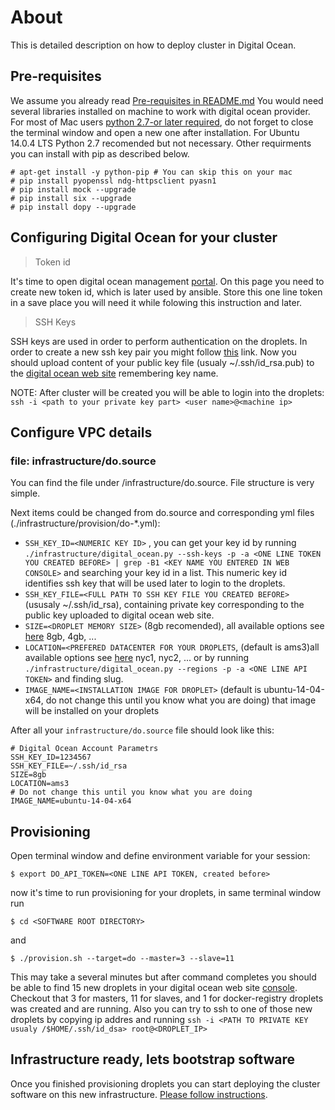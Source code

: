 # About

This is detailed description on how to deploy cluster in Digital Ocean.

## Pre-requisites

We assume you already read [Pre-requisites in README.md](README.md#prerequisite) You would need several libraries installed on machine to work with digital ocean provider. For most of Mac users [python 2.7-or later required](https://www.python.org/downloads/mac-osx/), do not forget to close the terminal window and open a new one after installation. For Ubuntu 14.0.4 LTS Python 2.7 recomended but not necessary. Other requirments you can install with pip as described below.

```
# apt-get install -y python-pip # You can skip this on your mac
# pip install pyopenssl ndg-httpsclient pyasn1
# pip install mock --upgrade
# pip install six --upgrade
# pip install dopy --upgrade
```

## Configuring Digital Ocean for your cluster

> Token id

It's time to open digital ocean management [portal](https://cloud.digitalocean.com/settings/applications). On this page you need to create new token id, which is later used by ansible. Store this one line token in a save place you will need it while folowing this instruction and later.

> SSH Keys

SSH keys are used in order to perform authentication on the droplets. In order to create a new ssh key pair you might follow [this](https://help.github.com/articles/generating-ssh-keys/) link. Now you should upload content of your public key file (usualy ~/.ssh/id_rsa.pub) to the [digital ocean web site](https://cloud.digitalocean.com/settings/security) remembering key name.

NOTE: After cluster will be created you will be able to login into the droplets: ```ssh -i <path to your private key part> <user name>@<machine ip>``` 

## Configure VPC details

### file: infrastructure/do.source

You can find the file under <software root>/infrastructure/do.source. File structure is very simple.

Next items could be changed from do.source and corresponding yml files (./infrastructure/provision/do-*.yml):
* ```SSH_KEY_ID=<NUMERIC KEY ID>``` , you can get your key id by running ```./infrastructure/digital_ocean.py --ssh-keys -p -a <ONE LINE TOKEN YOU CREATED BEFORE> | grep -B1 <KEY NAME YOU ENTERED IN WEB CONSOLE>```  and searching your key id in a list. This numeric key id identifies ssh key that will be used later to login to the droplets.
* ```SSH_KEY_FILE=<FULL PATH TO SSH KEY FILE YOU CREATED BEFORE>``` (ususaly ~/.ssh/id_rsa), containing private key corresponding to the public key uploaded to digital ocean web site.
* ```SIZE=<DROPLET MEMORY SIZE>``` (8gb recomended), all available options see [here](https://www.digitalocean.com/pricing/) 8gb, 4gb, ...
* ```LOCATION=<PREFERED DATACENTER FOR YOUR DROPLETS```, (default is ams3)all available options see [here](https://www.digitalocean.com/features/reliability/) nyc1, nyc2, ... or by running ```./infrastructure/digital_ocean.py --regions -p -a <ONE LINE API TOKEN>``` and finding slug.
* ```IMAGE_NAME=<INSTALLATION IMAGE FOR DROPLET>``` (default is ubuntu-14-04-x64, do not change this until you know what you are doing) that image will be installed on your droplets

After all your ```infrastructure/do.source``` file should look like this:
```
# Digital Ocean Account Parametrs
SSH_KEY_ID=1234567
SSH_KEY_FILE=~/.ssh/id_rsa
SIZE=8gb
LOCATION=ams3
# Do not change this until you know what you are doing
IMAGE_NAME=ubuntu-14-04-x64
```

## Provisioning

Open terminal window and define environment variable for your session:
```
$ export DO_API_TOKEN=<ONE LINE API TOKEN, created before>
```
now it's time to run provisioning for your droplets, in same terminal window run 
```
$ cd <SOFTWARE ROOT DIRECTORY>
```
and
```
$ ./provision.sh --target=do --master=3 --slave=11
```

This may take a several minutes but after command completes you should be able to find 15 new droplets in your digital ocean web site [console](https://cloud.digitalocean.com/droplets). Checkout that 3 for masters, 11 for slaves, and 1 for docker-registry droplets was created and are running. Also you can try to ssh to one of those new droplets by copying ip addres and running ```ssh -i <PATH TO PRIVATE KEY  usualy /$HOME/.ssh/id_dsa> root@<DROPLET_IP>```

## Infrastructure ready, lets bootstrap software

Once you finished provisioning droplets you can start deploying the cluster software on this new infrastructure.
[Please follow instructions](README.md#bootstrap).
